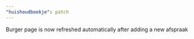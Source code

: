 ```yaml
---
"huishoudboekje": patch
---
```


Burger page is now refreshed automatically after adding a new afspraak
